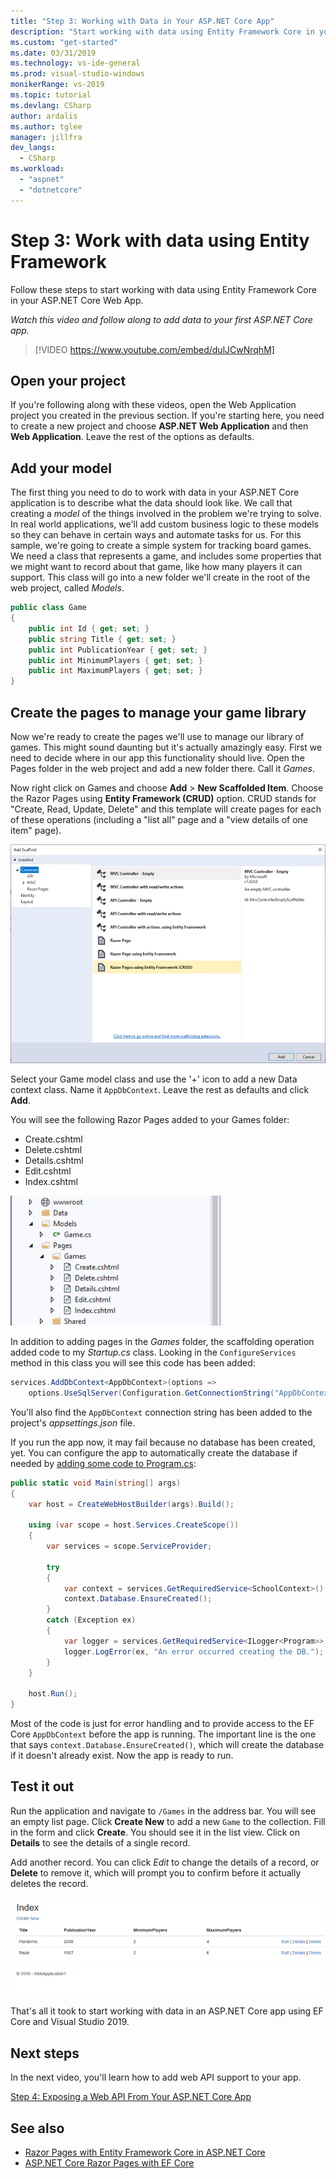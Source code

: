 ```yaml
---
title: "Step 3: Working with Data in Your ASP.NET Core App"
description: "Start working with data using Entity Framework Core in your ASP.NET Core Web App with this video tutorial and step-by-step instructions."
ms.custom: "get-started"
ms.date: 03/31/2019
ms.technology: vs-ide-general
ms.prod: visual-studio-windows
monikerRange: vs-2019
ms.topic: tutorial
ms.devlang: CSharp
author: ardalis
ms.author: tglee
manager: jillfra
dev_langs:
  - CSharp
ms.workload:
  - "aspnet"
  - "dotnetcore"
---
```

# Step 3: Work with data using Entity Framework

Follow these steps to start working with data using Entity Framework Core in your ASP.NET Core Web App.

_Watch this video and follow along to add data to your first ASP.NET Core app._

> [!VIDEO https://www.youtube.com/embed/dulJCwNrqhM]

## Open your project

If you're following along with these videos, open the Web Application project you created in the previous section. If you're starting here, you need to create a new project and choose **ASP.NET Web Application** and then **Web Application**. Leave the rest of the options as defaults.

## Add your model

The first thing you need to do to work with data in your ASP.NET Core application is to describe what the data should look like. We call that creating a *model* of the things involved in the problem we're trying to solve. In real world applications, we'll add custom business logic to these models so they can behave in certain ways and automate tasks for us. For this sample, we're going to create a simple system for tracking board games. We need a class that represents a game, and includes some properties that we might want to record about that game, like how many players it can support. This class will go into a new folder we'll create in the root of the web project, called *Models*.

```csharp
public class Game
{
    public int Id { get; set; }
    public string Title { get; set; }
    public int PublicationYear { get; set; }
    public int MinimumPlayers { get; set; }
    public int MaximumPlayers { get; set; }
}
```

## Create the pages to manage your game library

Now we're ready to create the pages we'll use to manage our library of games. This might sound daunting but it's actually amazingly easy. First we need to decide where in our app this functionality should live. Open the Pages folder in the web project and add a new folder there. Call it *Games*.

Now right click on Games and choose **Add** > **New Scaffolded Item**. Choose the Razor Pages using **Entity Framework (CRUD)** option. CRUD stands for "Create, Read, Update, Delete" and this template will create pages for each of these operations (including a "list all" page and a "view details of one item" page).

![Visual Studio 2019 ASP.NET Core Add Scaffolded Pages](media/vs-2019/vs2019-add-scaffold.png)

Select your Game model class and use the '+' icon to add a new Data context class. Name it `AppDbContext`. Leave the rest as defaults and click **Add**.

You will see the following Razor Pages added to your Games folder:

- Create.cshtml
- Delete.cshtml
- Details.cshtml
- Edit.cshtml
- Index.cshtml

![Visual Studio 2019 ASP.NET Core Scaffolded Pages](media/vs-2019/vs2019-scaffolded-pages.png)

In addition to adding pages in the *Games* folder, the scaffolding operation added code to my *Startup.cs* class. Looking in the `ConfigureServices` method in this class you will see this code has been added:

```csharp
services.AddDbContext<AppDbContext>(options =>
    options.UseSqlServer(Configuration.GetConnectionString("AppDbContext")));
```

You'll also find the `AppDbContext` connection string has been added to the project's *appsettings.json* file.

If you run the app now, it may fail because no database has been created, yet. You can configure the app to automatically create the database if needed by [adding some code to Program.cs](/aspnet/core/data/ef-rp/intro?view=aspnetcore-2.1&tabs=visual-studio#update-main):

```csharp
public static void Main(string[] args)
{
    var host = CreateWebHostBuilder(args).Build();

    using (var scope = host.Services.CreateScope())
    {
        var services = scope.ServiceProvider;

        try
        {
            var context = services.GetRequiredService<SchoolContext>();
            context.Database.EnsureCreated();
        }
        catch (Exception ex)
        {
            var logger = services.GetRequiredService<ILogger<Program>>();
            logger.LogError(ex, "An error occurred creating the DB.");
        }
    }

    host.Run();
}
```

Most of the code is just for error handling and to provide access to the EF Core `AppDbContext` before the app is running. The important line is the one that says `context.Database.EnsureCreated()`, which will create the database if it doesn't already exist. Now the app is ready to run.

## Test it out

Run the application and navigate to `/Games` in the address bar. You will see an empty list page. Click **Create New** to add a new `Game` to the collection. Fill in the form and click **Create**. You should see it in the list view. Click on **Details** to see the details of a single record.

Add another record. You can click *Edit* to change the details of a record, or **Delete** to remove it, which will prompt you to confirm before it actually deletes the record.

![Visual Studio 2019 ASP.NET Core Scaffolded Pages In Browser](media/vs-2019/vs2019-game-list.png)

That's all it took to start working with data in an ASP.NET Core app using EF Core and Visual Studio 2019.

## Next steps

In the next video, you'll learn how to add web API support to your app.

[Step 4: Exposing a Web API From Your ASP.NET Core App](tutorial-aspnet-core-ef-step-04.md)

## See also

- [Razor Pages with Entity Framework Core in ASP.NET Core](/aspnet/core/data/ef-rp/intro?view=aspnetcore-2.1&tabs=visual-studio)
- [ASP.NET Core Razor Pages with EF Core](/aspnet/core/data/?view=aspnetcore-2.1)
